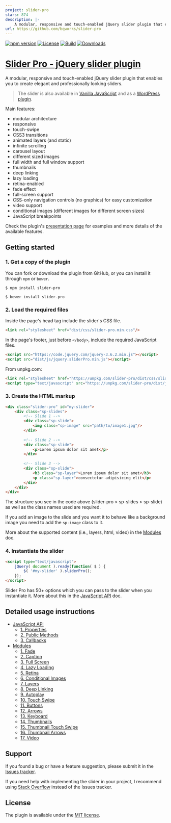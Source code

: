 ```yaml
---
project: slider-pro
stars: 874
description: |-
    A modular, responsive and touch-enabled jQuery slider plugin that enables you to create elegant and professionally looking sliders.
url: https://github.com/bqworks/slider-pro
---
```


[![npm version](https://img.shields.io/npm/v/slider-pro)](https://www.npmjs.com/package/slider-pro)
[![License](https://img.shields.io/github/license/bqworks/slider-pro)](https://github.com/bqworks/slider-pro/blob/master/LICENSE)
[![Build](https://github.com/bqworks/slider-pro/actions/workflows/build.yml/badge.svg)](https://github.com/bqworks/slider-pro/actions/workflows/build.yml)
[![Downloads](https://img.shields.io/npm/dt/slider-pro)](https://github.com/bqworks/slider-pro)

# [Slider Pro - jQuery slider plugin](https://bqworks.net/slider-pro/) #

A modular, responsive and touch-enabled jQuery slider plugin that enables you to create elegant and professionally looking sliders.

>The slider is also available in [Vanilla JavaScript](https://github.com/bqworks/slider-pro-js) and as a [WordPress plugin](https://wordpress.org/plugins/sliderpro/).

Main features: 

* modular architecture
* responsive
* touch-swipe
* CSS3 transitions
* animated layers (and static)
* infinite scrolling
* carousel layout
* different sized images
* full width and full window support
* thumbnails
* deep linking
* lazy loading
* retina-enabled
* fade effect
* full-screen support
* CSS-only navigation controls (no graphics) for easy customization
* video support
* conditional images (different images for different screen sizes)
* JavaScript breakpoints 

Check the plugin's [presentation page](https://bqworks.net/slider-pro/) for examples and more details of the available features.

## Getting started ##

### 1. Get a copy of the plugin ###

You can fork or download the plugin from GitHub, or you can install it through `npm` or `bower`.

```
$ npm install slider-pro
```

```
$ bower install slider-pro
```

### 2. Load the required files ###

Inside the page's head tag include the slider's CSS file.

```html
<link rel="stylesheet" href="dist/css/slider-pro.min.css"/>
```

In the page's footer, just before <code>&lt;/body&gt;</code>, include the required JavaScript files.

```html
<script src="https://code.jquery.com/jquery-3.6.2.min.js"></script>
<script src="dist/js/jquery.sliderPro.min.js"></script>
```

From unpkg.com:

```html
<link rel="stylesheet" href="https://unpkg.com/slider-pro/dist/css/slider-pro.min.css"/>
<script type="text/javascript" src="https://unpkg.com/slider-pro/dist/js/jquery.sliderPro.min.js"></script>
```

### 3. Create the HTML markup ###

```html
<div class="slider-pro" id="my-slider">
	<div class="sp-slides">
		<!-- Slide 1 -->
		<div class="sp-slide">
			<img class="sp-image" src="path/to/image1.jpg"/>
		</div>
		
		<!-- Slide 2 -->
		<div class="sp-slide">
			<p>Lorem ipsum dolor sit amet</p>
		</div>
		
		<!-- Slide 3 -->
		<div class="sp-slide">
			<h3 class="sp-layer">Lorem ipsum dolor sit amet</h3>
			<p class="sp-layer">consectetur adipisicing elit</p>
		</div>
	</div>
</div>
```

The structure you see in the code above (slider-pro > sp-slides > sp-slide) as well as the class names used are required.

If you add an image to the slide and you want it to behave like a background image you need to add the `sp-image` class to it.

More about the supported content (i.e., layers, html, video) in the [Modules](docs/modules.md#modules) doc.

### 4. Instantiate the slider ###

```html
<script type="text/javascript">
	jQuery( document ).ready(function( $ ) {
		$( '#my-slider' ).sliderPro();
	});
</script>
```

Slider Pro has 50+ options which you can pass to the slider when you instantiate it. More about this in the [JavaScript API](docs/api.md#javascript-api) doc.

## Detailed usage instructions ##

* [JavaScript API](docs/api.md#javascript-api)
	* [1. Properties](docs/api.md#1-properties)
	* [2. Public Methods](docs/api.md#2-public-methods)
	* [3. Callbacks](docs/api.md#3-callbacks)
* [Modules](docs/modules.md#modules)
	* [1. Fade](docs/modules.md#1-fade)
	* [2. Caption](docs/modules.md#2-caption)
	* [3. Full Screen](docs/modules.md#3-full-screen)
	* [4. Lazy Loading](docs/modules.md#4-lazy-loading)
	* [5. Retina](docs/modules.md#5-retina)
	* [6. Conditional Images](docs/modules.md#6-conditional-images)
	* [7. Layers](docs/modules.md#7-layers)
	* [8. Deep Linking](docs/modules.md#8-deep-linking)
	* [9. Autoplay](docs/modules.md#9-autoplay)
	* [10. Touch Swipe](docs/modules.md#10-touch-swipe)
	* [11. Buttons](docs/modules.md#11-buttons)
	* [12. Arrows](docs/modules.md#12-arrows)
	* [13. Keyboard](docs/modules.md#13-keyboard)
	* [14. Thumbnails](docs/modules.md#14-thumbnails)
	* [15. Thumbnail Touch Swipe](docs/modules.md#15-thumbnail-touch-swipe)
	* [16. Thumbnail Arrows](docs/modules.md#16-thumbnail-arrows)
	* [17. Video](docs/modules.md#17-video)

## Support ##

If you found a bug or have a feature suggestion, please submit it in the [Issues tracker](https://github.com/bqworks/slider-pro/issues).

If you need help with implementing the slider in your project, I recommend using [Stack Overflow](https://stackoverflow.com/questions/tagged/slider-pro) instead of the Issues tracker.

## License ##

The plugin is available under the <a href="https://opensource.org/licenses/MIT">MIT license</a>.
